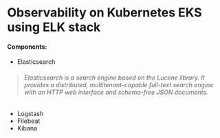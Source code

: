 # Observability on Kubernetes EKS using ELK stack

#### Components:
- Elasticsearch
> <h6>Elasticsearch is a search engine based on the Lucene library. It provides a distributed, multitenant-capable full-text search engine with an HTTP web interface and schema-free JSON documents.</h6>
- Logstash
- Filebeat
- Kibana
